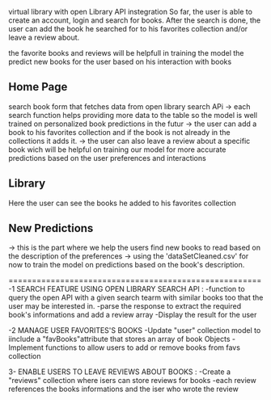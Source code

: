 virtual library with open Library API instegration
So far, the user is able to create an account, login and search for books.
After the search is done, the user can add the book he searched for to his favorites collection and/or leave a review about.

the favorite books and reviews will be helpfull in training the model the predict new books for the user based on his interaction with books
## Home Page
search book form that fetches data from open library search APi
-> each search function helps providing more data to the table so the model is well trained on personalized book predictions in the futur
-> the user can add a book to his favorites collection and if the book is not already in the collections it adds it.
-> the user can also leave a review about a specific book wich will be helpful on training our model for more accurate predictions based on the user preferences and interactions

## Library
Here the user can see the books he added to his favorites collection 

## New Predictions
-> this is the part where we help the users find new books to read based on the description of the preferences 
-> using the 'dataSetCleaned.csv' for now to train the model on predictions based on the book's description. 

======================================================
-1 SEARCH FEATURE USING OPEN LIBRARY SEARCH API : 
-function to query the open API with a given search tearm with similar books too that the user may be interested in.
-parse the response to extract the required book's informations and add a review array 
-Display the result for the user

-2 MANAGE USER FAVORITES'S BOOKS 
-Update "user" collection model to iinclude a "favBooks"attribute that stores an array of book Objects
-Implement functions to allow users to add or remove books from favs collection

3- ENABLE USERS TO LEAVE REVIEWS ABOUT BOOKS :
-Create a "reviews" collection where isers can store reviews for books
-each review references the books informations and the iser who wrote the review 
